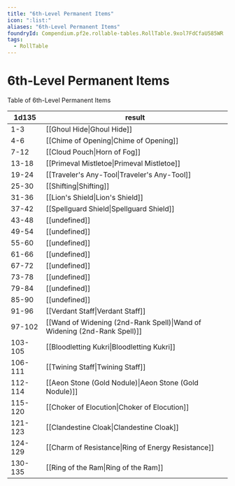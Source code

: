 ```yaml
---
title: "6th-Level Permanent Items"
icon: ":list:"
aliases: "6th-Level Permanent Items"
foundryId: Compendium.pf2e.rollable-tables.RollTable.9xol7FdCfaU585WR
tags:
  - RollTable
---
```


# 6th-Level Permanent Items
Table of 6th-Level Permanent Items

| 1d135 | result |
|------|--------|
| 1-3 | [[Ghoul Hide\|Ghoul Hide]] |
| 4-6 | [[Chime of Opening\|Chime of Opening]] |
| 7-12 | [[Cloud Pouch\|Horn of Fog]] |
| 13-18 | [[Primeval Mistletoe\|Primeval Mistletoe]] |
| 19-24 | [[Traveler's Any-Tool\|Traveler's Any-Tool]] |
| 25-30 | [[Shifting\|Shifting]] |
| 31-36 | [[Lion's Shield\|Lion's Shield]] |
| 37-42 | [[Spellguard Shield\|Spellguard Shield]] |
| 43-48 | [[undefined]] |
| 49-54 | [[undefined]] |
| 55-60 | [[undefined]] |
| 61-66 | [[undefined]] |
| 67-72 | [[undefined]] |
| 73-78 | [[undefined]] |
| 79-84 | [[undefined]] |
| 85-90 | [[undefined]] |
| 91-96 | [[Verdant Staff\|Verdant Staff]] |
| 97-102 | [[Wand of Widening (2nd-Rank Spell)\|Wand of Widening (2nd-Rank Spell)]] |
| 103-105 | [[Bloodletting Kukri\|Bloodletting Kukri]] |
| 106-111 | [[Twining Staff\|Twining Staff]] |
| 112-114 | [[Aeon Stone (Gold Nodule)\|Aeon Stone (Gold Nodule)]] |
| 115-120 | [[Choker of Elocution\|Choker of Elocution]] |
| 121-123 | [[Clandestine Cloak\|Clandestine Cloak]] |
| 124-129 | [[Charm of Resistance\|Ring of Energy Resistance]] |
| 130-135 | [[Ring of the Ram\|Ring of the Ram]] |
